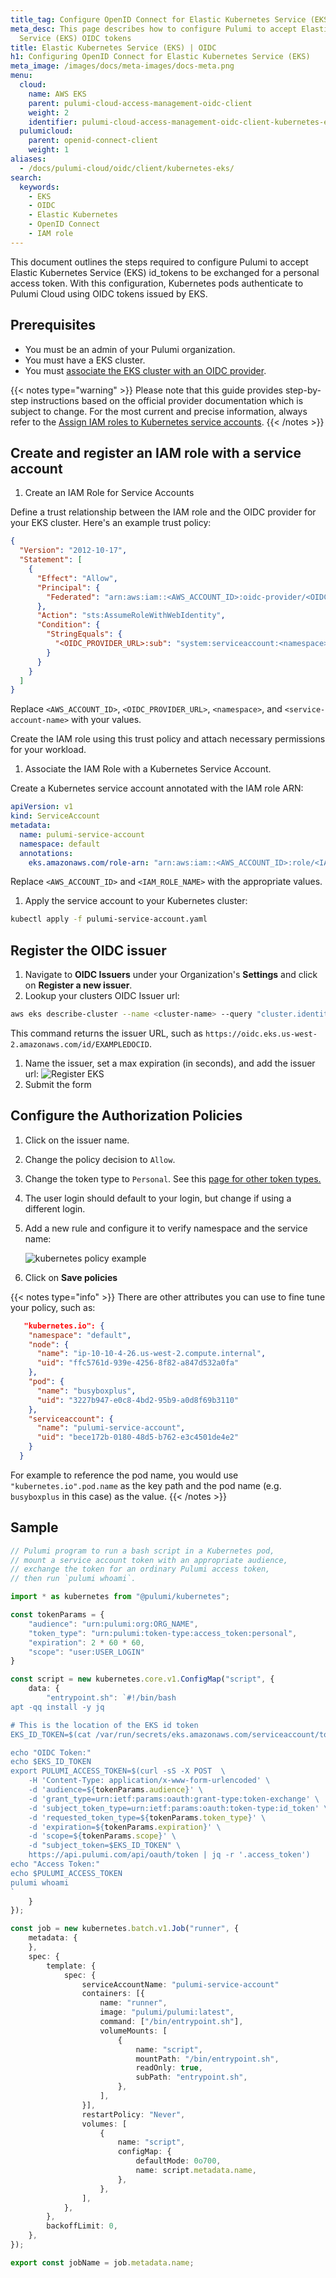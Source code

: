 ```yaml
---
title_tag: Configure OpenID Connect for Elastic Kubernetes Service (EKS) | OIDC
meta_desc: This page describes how to configure Pulumi to accept Elastic Kubernetes
  Service (EKS) OIDC tokens
title: Elastic Kubernetes Service (EKS) | OIDC
h1: Configuring OpenID Connect for Elastic Kubernetes Service (EKS)
meta_image: /images/docs/meta-images/docs-meta.png
menu:
  cloud:
    name: AWS EKS
    parent: pulumi-cloud-access-management-oidc-client
    weight: 2
    identifier: pulumi-cloud-access-management-oidc-client-kubernetes-eks
  pulumicloud:
    parent: openid-connect-client
    weight: 1
aliases:
  - /docs/pulumi-cloud/oidc/client/kubernetes-eks/
search:
  keywords:
    - EKS
    - OIDC
    - Elastic Kubernetes
    - OpenID Connect
    - IAM role
---
```


This document outlines the steps required to configure Pulumi to accept Elastic Kubernetes Service (EKS) id_tokens to be exchanged for a personal access token. With this configuration, Kubernetes pods authenticate to Pulumi Cloud using OIDC tokens issued by EKS.

## Prerequisites

* You must be an admin of your Pulumi organization.
* You must have a EKS cluster.
* You must [associate the EKS cluster with an OIDC provider](https://docs.aws.amazon.com/eks/latest/userguide/enable-iam-roles-for-service-accounts.html).

{{< notes type="warning" >}}
Please note that this guide provides step-by-step instructions based on the official provider documentation which is subject to change. For the most current and precise information, always refer to the [Assign IAM roles to Kubernetes service accounts](https://docs.aws.amazon.com/eks/latest/userguide/associate-service-account-role.html).
{{< /notes >}}

## Create and register an IAM role with a service account

1. Create an IAM Role for Service Accounts

Define a trust relationship between the IAM role and the OIDC provider for your EKS cluster. Here's an example trust policy:

```json
{
  "Version": "2012-10-17",
  "Statement": [
    {
      "Effect": "Allow",
      "Principal": {
        "Federated": "arn:aws:iam::<AWS_ACCOUNT_ID>:oidc-provider/<OIDC_PROVIDER_URL>"
      },
      "Action": "sts:AssumeRoleWithWebIdentity",
      "Condition": {
        "StringEquals": {
          "<OIDC_PROVIDER_URL>:sub": "system:serviceaccount:<namespace>:<service-account-name>"
        }
      }
    }
  ]
}
```

Replace `<AWS_ACCOUNT_ID>`, `<OIDC_PROVIDER_URL>`, `<namespace>`, and `<service-account-name>` with your values.

Create the IAM role using this trust policy and attach necessary permissions for your workload.

1. Associate the IAM Role with a Kubernetes Service Account.

Create a Kubernetes service account annotated with the IAM role ARN:

```yaml
apiVersion: v1
kind: ServiceAccount
metadata:
  name: pulumi-service-account
  namespace: default
  annotations:
    eks.amazonaws.com/role-arn: "arn:aws:iam::<AWS_ACCOUNT_ID>:role/<IAM_ROLE_NAME>"
```

Replace `<AWS_ACCOUNT_ID>` and `<IAM_ROLE_NAME>` with the appropriate values.

1. Apply the service account to your Kubernetes cluster:

```bash
kubectl apply -f pulumi-service-account.yaml
```

## Register the OIDC issuer

1. Navigate to **OIDC Issuers** under your Organization's **Settings** and click on **Register a new issuer**.
1. Lookup your clusters OIDC Issuer url:

```bash
aws eks describe-cluster --name <cluster-name> --query "cluster.identity.oidc.issuer" --output text
```

This command returns the issuer URL, such as `https://oidc.eks.us-west-2.amazonaws.com/id/EXAMPLEDOCID`.

1. Name the issuer, set a max expiration (in seconds), and add the issuer url:
![Register EKS](../register-eks.png)
1. Submit the form

## Configure the Authorization Policies

1. Click on the issuer name.
1. Change the policy decision to `Allow`.
1. Change the token type to `Personal`. See this [page for other token types.](../#exchanging-oidc-tokens)
1. The user login should default to your login, but change if using a different login.
1. Add a new rule and configure it to verify namespace and the service name:

   ![kubernetes policy example](../eks-policy.png)

1. Click on **Save policies**

{{< notes type="info" >}}
   There are other attributes you can use to fine tune your policy, such as:

```json
   "kubernetes.io": {
    "namespace": "default",
    "node": {
      "name": "ip-10-10-4-26.us-west-2.compute.internal",
      "uid": "ffc5761d-939e-4256-8f82-a847d532a0fa"
    },
    "pod": {
      "name": "busyboxplus",
      "uid": "3227b947-e0c8-4bd2-95b9-a0d8f69b3110"
    },
    "serviceaccount": {
      "name": "pulumi-service-account",
      "uid": "bece172b-0180-48d5-b762-e3c4501de4e2"
    }
  }
```

For example to reference the pod name, you would use `"kubernetes.io".pod.name` as the key path and the pod name (e.g. `busyboxplus` in this case) as the value.
{{< /notes >}}

## Sample

```typescript
// Pulumi program to run a bash script in a Kubernetes pod,
// mount a service account token with an appropriate audience,
// exchange the token for an ordinary Pulumi access token,
// then run `pulumi whoami`.

import * as kubernetes from "@pulumi/kubernetes";

const tokenParams = {
    "audience": "urn:pulumi:org:ORG_NAME",
    "token_type": "urn:pulumi:token-type:access_token:personal",
    "expiration": 2 * 60 * 60,
    "scope": "user:USER_LOGIN"
}

const script = new kubernetes.core.v1.ConfigMap("script", {
    data: {
        "entrypoint.sh": `#!/bin/bash
apt -qq install -y jq

# This is the location of the EKS id token
EKS_ID_TOKEN=$(cat /var/run/secrets/eks.amazonaws.com/serviceaccount/token)

echo "OIDC Token:"
echo $EKS_ID_TOKEN
export PULUMI_ACCESS_TOKEN=$(curl -sS -X POST  \
    -H 'Content-Type: application/x-www-form-urlencoded' \
    -d 'audience=${tokenParams.audience}' \
    -d 'grant_type=urn:ietf:params:oauth:grant-type:token-exchange' \
    -d 'subject_token_type=urn:ietf:params:oauth:token-type:id_token' \
    -d 'requested_token_type=${tokenParams.token_type}' \
    -d 'expiration=${tokenParams.expiration}' \
    -d 'scope=${tokenParams.scope}' \
    -d "subject_token=$EKS_ID_TOKEN" \
    https://api.pulumi.com/api/oauth/token | jq -r '.access_token')
echo "Access Token:"
echo $PULUMI_ACCESS_TOKEN
pulumi whoami
`
    }
});

const job = new kubernetes.batch.v1.Job("runner", {
    metadata: {
    },
    spec: {
        template: {
            spec: {
                serviceAccountName: "pulumi-service-account"
                containers: [{
                    name: "runner",
                    image: "pulumi/pulumi:latest",
                    command: ["/bin/entrypoint.sh"],
                    volumeMounts: [
                        {
                            name: "script",
                            mountPath: "/bin/entrypoint.sh",
                            readOnly: true,
                            subPath: "entrypoint.sh",
                        },
                    ],
                }],
                restartPolicy: "Never",
                volumes: [
                    {
                        name: "script",
                        configMap: {
                            defaultMode: 0o700,
                            name: script.metadata.name,
                        },
                    },
                ],
            },
        },
        backoffLimit: 0,
    },
});

export const jobName = job.metadata.name;
```
